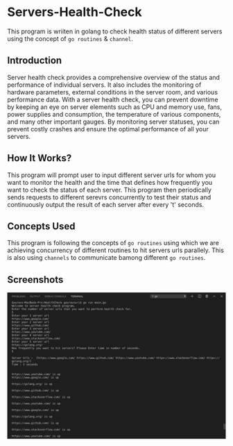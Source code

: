 # Servers-Health-Check 
This program is wriiten in golang to check health status of different servers using the concept of ```go routines``` & ```channel```.

## Introduction
Server health check provides a comprehensive overview of the status and performance of individual servers. It also 
includes the monitoring of hardware parameters, external conditions in the server room, and various performance data. 
With a server health check, you can prevent downtime by keeping an eye on server elements such as CPU and memory use, fans, 
power supplies and consumption, the temperature of various components, and many other important gauges.
By monitoring server statuses, you can prevent costly crashes and ensure the optimal performance of all your servers.

## How It Works?
This program will prompt user to input different server urls for whom you want to monitor the health and the time that defines 
how frequently you want to check the status of each server. 
This program then periodically sends requests to different serevrs concurrently to test their status and continuously output 
the result of each server after every 't' seconds.

## Concepts Used
This program is following the concepts of ```go routines``` using which we are achieving concurrency of different routines to hit 
servers urls parallely. This is also using ```channels``` to communicate bamong different ```go routines```.
 
## Screenshots
<img src="Screenshot%202019-09-22%20at%205.54.06%20PM.png" width="1000">
